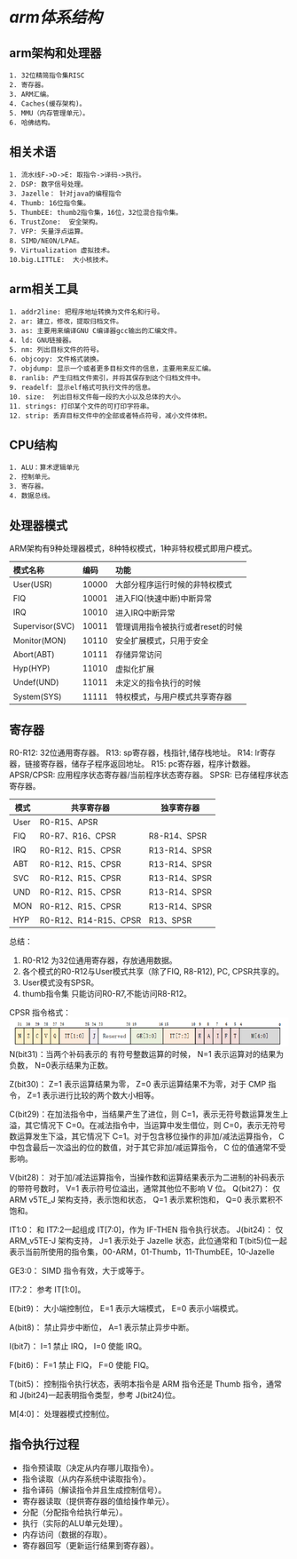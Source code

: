 # *arm体系结构*

## arm架构和处理器
    1. 32位精简指令集RISC
    2. 寄存器。
    3. ARM汇编。
    4. Caches(缓存架构)。
    5. MMU（内存管理单元）。
    6. 哈佛结构。
     
## 相关术语
    
    1. 流水线F->D->E: 取指令->译码->执行。
    2. DSP: 数字信号处理。
    3. Jazelle： 针对java的编程指令
    4. Thumb: 16位指令集。
    5. ThumbEE: thumb2指令集，16位，32位混合指令集。
    6. TrustZone:  安全架构。
    7. VFP: 矢量浮点运算。
    8. SIMD/NEON/LPAE。
    9. Virtualization 虚拟技术。
    10.big.LITTLE:  大小核技术。       

## arm相关工具
    1. addr2line: 把程序地址转换为文件名和行号。
    2. ar: 建立，修改，提取归档文件。 
    3. as: 主要用来编译GNU C编译器gcc输出的汇编文件。
    4. ld: GNU链接器。
    5. nm: 列出目标文件的符号。
    6. objcopy: 文件格式装换。
    7. objdump: 显示一个或者更多目标文件的信息，主要用来反汇编。
    8. ranlib: 产生归档文件索引，并将其保存到这个归档文件中。
    9. readelf: 显示elf格式可执行文件的信息。
    10. size:  列出目标文件每一段的大小以及总体的大小。
    11. strings: 打印某个文件的可打印字符串。
    12. strip: 丢弃目标文件中的全部或者特点符号，减小文件体积。


## CPU结构
    1. ALU：算术逻辑单元
    2. 控制单元。
    3. 寄存器。
    4. 数据总线。  

## 处理器模式

ARM架构有9种处理器模式，8种特权模式，1种非特权模式即用户模式。

|模式名称 |编码      |功能 |
|:---    |:---      |:--- |
|User(USR)    |10000     |大部分程序运行时候的非特权模式|
|FIQ     |10001     |进入FIQ(快速中断)中断异常|
|IRQ     |10010     |进入IRQ中断异常|
|Supervisor(SVC) |10011|管理调用指令被执行或者reset的时候|
|Monitor(MON)|10110|安全扩展模式，只用于安全|
|Abort(ABT)|10111|存储异常访问|
|Hyp(HYP)|11010|虚拟化扩展|
|Undef(UND)|11011|未定义的指令执行的时候|
|System(SYS)|11111|特权模式，与用户模式共享寄存器|

## 寄存器
R0-R12: 32位通用寄存器。
R13: sp寄存器，栈指针,储存栈地址。
R14: lr寄存器，链接寄存器，储存子程序返回地址。
R15: pc寄存器，程序计数器。
APSR/CPSR: 应用程序状态寄存器/当前程序状态寄存器。
SPSR: 已存储程序状态寄存器。

|模式|共享寄存器|独享寄存器|
|---|---|---|
|User|R0-R15、APSR||
|FIQ|R0-R7、R16、CPSR|R8-R14、SPSR|
|IRQ|R0-R12、R15、CPSR|R13-R14、SPSR|
|ABT|R0-R12、R15、CPSR|R13-R14、SPSR|
|SVC|R0-R12、R15、CPSR|R13-R14、SPSR|
|UND|R0-R12、R15、CPSR|R13-R14、SPSR|
|MON|R0-R12、R15、CPSR|R13-R14、SPSR|
|HYP|R0-R12、R14-R15、CPSR|R13、SPSR|


总结：
1. R0-R12 为32位通用寄存器，存放通用数据。
2. 各个模式的R0-R12与User模式共享（除了FIQ, R8-R12), PC, CPSR共享的。
3. User模式没有SPSR。
4. thumb指令集 只能访问R0-R7,不能访问R8-R12。

CPSR 指令格式：
![cpsr指令格式](cpsr.png)
N(bit31)：当两个补码表示的 有符号整数运算的时候， N=1 表示运算对的结果为负数， N=0表示结果为正数。

Z(bit30)： Z=1 表示运算结果为零， Z=0 表示运算结果不为零，对于 CMP 指令， Z=1 表示进行比较的两个数大小相等。

C(bit29)：在加法指令中，当结果产生了进位，则 C=1，表示无符号数运算发生上溢，其它情况下 C=0。在减法指令中，当运算中发生借位，则 C=0，表示无符号数运算发生下溢，其它情况下 C=1。对于包含移位操作的非加/减法运算指令， C 中包含最后一次溢出的位的数值，对于其它非加/减运算指令， C 位的值通常不受影响。

V(bit28)： 对于加/减法运算指令，当操作数和运算结果表示为二进制的补码表示的带符号数时， V=1 表示符号位溢出，通常其他位不影响 V 位。
Q(bit27)： 仅 ARM v5TE_J 架构支持，表示饱和状态， Q=1 表示累积饱和， Q=0 表示累积不饱和。

IT1:0： 和 IT7:2一起组成 IT[7:0]，作为 IF-THEN 指令执行状态。
J(bit24)： 仅 ARM_v5TE-J 架构支持， J=1 表示处于 Jazelle 状态，此位通常和 T(bit5)位一起表示当前所使用的指令集，00-ARM，01-Thumb，11-ThumbEE，10-Jazelle

GE3:0： SIMD 指令有效，大于或等于。

IT7:2： 参考 IT[1:0]。

E(bit9)： 大小端控制位， E=1 表示大端模式， E=0 表示小端模式。

A(bit8)： 禁止异步中断位， A=1 表示禁止异步中断。

I(bit7)： I=1 禁止 IRQ， I=0 使能 IRQ。


F(bit6)： F=1 禁止 FIQ， F=0 使能 FIQ。

T(bit5)： 控制指令执行状态，表明本指令是 ARM 指令还是 Thumb 指令，通常和 J(bit24)一起表明指令类型，参考 J(bit24)位。

M[4:0]： 处理器模式控制位。


## 指令执行过程
* 指令预读取（决定从内存哪儿取指令）。
* 指令读取（从内存系统中读取指令）。
* 指令译码（解读指令并且生成控制信号）。
* 寄存器读取（提供寄存器的值给操作单元）。
* 分配（分配指令给执行单元）。
* 执行（实际的ALU单元处理）。
* 内存访问（数据的存取）。
* 寄存器回写（更新运行结果到寄存器）。